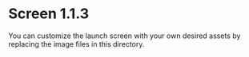 # Screen 1.1.3

You can customize the launch screen with your own desired assets by replacing the image files in this directory.
